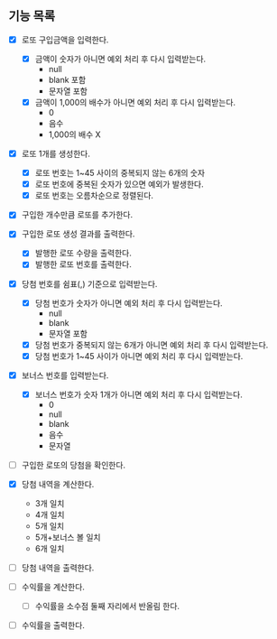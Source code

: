## 기능 목록

- [x] 로또 구입금액을 입력한다.
    - [x] 금액이 숫자가 아니면 예외 처리 후 다시 입력받는다.
        - null
        - blank 포함
        - 문자열 포함
    - [x] 금액이 1,000의 배수가 아니면 예외 처리 후 다시 입력받는다.
        - 0
        - 음수
        - 1,000의 배수 X

- [x] 로또 1개를 생성한다.
    - [x] 로또 번호는 1~45 사이의 중복되지 않는 6개의 숫자
    - [x] 로또 번호에 중복된 숫자가 있으면 예외가 발생한다.
    - [x] 로또 번호는 오름차순으로 정렬된다.
- [x] 구입한 개수만큼 로또를 추가한다.
- [x] 구입한 로또 생성 결과를 출력한다.
    - [x] 발행한 로또 수량을 출력한다.
    - [x] 발행한 로또 번호를 출력한다.

- [x] 당첨 번호를 쉼표(,) 기준으로 입력받는다.
    - [x] 당첨 번호가 숫자가 아니면 예외 처리 후 다시 입력받는다.
        - null
        - blank
        - 문자열 포함
    - [x] 당첨 번호가 중복되지 않는 6개가 아니면 예외 처리 후 다시 입력받는다.
    - [x] 당첨 번호가 1~45 사이가 아니면 예외 처리 후 다시 입력받는다.

- [x] 보너스 번호를 입력받는다.
    - [x] 보너스 번호가 숫자 1개가 아니면 예외 처리 후 다시 입력받는다.
        - 0
        - null
        - blank
        - 음수
        - 문자열

- [ ] 구입한 로또의 당첨을 확인한다.

- [x] 당첨 내역을 계산한다.
    - 3개 일치
    - 4개 일치
    - 5개 일치
    - 5개+보너스 볼 일치
    - 6개 일치
- [ ] 당첨 내역을 출력한다.

- [ ] 수익률을 계산한다.
    - [ ] 수익률을 소수점 둘째 자리에서 반올림 한다.
- [ ] 수익률을 출력한다.